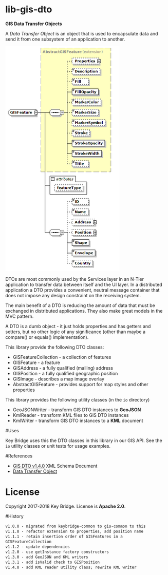 # lib-gis-dto

**GIS Data Transfer Objects**

A _Data Transfer Object_ is an object that is used to encapsulate data and send
it from one subsystem of an application to another.

![GISFeature](docs/images/gisFeature.png)

DTOs are most commonly used by the Services layer in an N-Tier application to transfer data between itself and the UI layer. In a distributed application a DTO provides a convenient, neutral message container that does not impose any design constraint on the receiving system.

The main benefit of a DTO is reducing the amount of data that must be exchanged in distributed applications. They also make great models in the MVC pattern.

A DTO is a dumb object - it just holds properties and has getters and setters, but no other logic of any significance (other than maybe a compare() or equals() implementation).

This library provide the following DTO classes:

  *  GISFeatureCollection - a collection of features
  *  GISFeature - a feature
  *  GISAddress - a fully qualified (mailing) address
  *  GISPosition - a fully qualified geographic position
  *  GISImage - describes a map image overlay
  *  AbstractGISFeature - provides support for map styles and other properties


This library provides the following utility classes (in the `io` directory)

  *  GeoJSONWriter - transform GIS DTO instances to **GeoJSON**
  *  KmlReader - transform KML files to GIS DTO instances
  *  KmlWriter - transform GIS DTO instances to a **KML** document

#Uses

Key Bridge uses this the DTO classes in this library in our GIS API.
See the `io` utility classes or unit tests for usage examples.

#References

 * [GIS DTO v1.4.0](docs/xsd/gis-dto.2018-05-08.xsd)  XML Schema Document
 * [Data Transfer Object](https://martinfowler.com/eaaCatalog/dataTransferObject.html)

# License

Copyright 2017-2018 Key Bridge. License is **Apache 2.0**.

#History

    v1.0.0 - migrated from keybridge-common to gis-common to this
    v1.1.0 - refactor extension to properties, add position name
    v1.1.1 - retain insertion order of GISFeatures in a GISFeatureCollection
    v1.1.2 - update dependencies
    v1.2.0 - use getInstance factory constructors
    v1.3.0 - add GeoJSON and KML writers
    v1.3.1 - add isValid check to GISPosition
    v1.4.0 - add KML reader utility class; rewrite KML writer


  
